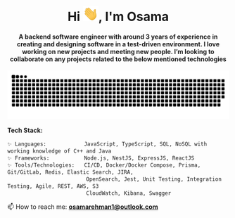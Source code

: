 

<div align="center">
<h1 align="center">Hi <img width="35" src="https://github.com/1999AZZAR/1999AZZAR/blob/main/resources/img/waving.gif">, I'm Osama</h1>
<h4 align="center">A backend software engineer with around 3 years of experience in creating and designing software in a test-driven
environment. I love working on new projects and meeting new people. I’m looking to collaborate on any projects related to the below mentioned technologies</h4>
</div>

<div align="center">
  <img  src="https://github.com/1999AZZAR/1999AZZAR/blob/main/resources/img/grid-snake.svg"
       alt="snake" /></a>
</div>

**Tech Stack:**

    ✨ Languages:            JavaScript, TypeScript, SQL, NoSQL with working knowledge of C++ and Java
    ✨ Frameworks:           Node.js, NestJS, ExpressJS, ReactJS
    ✨ Tools/Technologies:   CI/CD, Docker/Docker Compose, Prisma, Git/GitLab, Redis, Elastic Search, JIRA,
                             OpenSearch, Jest, Unit Testing, Integration Testing, Agile, REST, AWS, S3
                             CloudWatch, Kibana, Swagger

📫 How to reach me: **osamarehman1@outlook.com**
